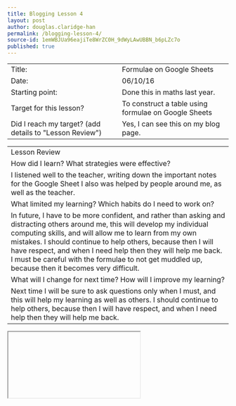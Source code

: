 ```yaml
---
title: Blogging Lesson 4
layout: post
author: douglas.claridge-han
permalink: /blogging-lesson-4/
source-id: 1emWBJUa96eajiTe8WrZC0H_9dWyLAwUBBN_b6pLZc7o
published: true
---
```

<table>
  <tr>
    <td>Title:</td>
    <td>Formulae on Google Sheets</td>
  </tr>
  <tr>
    <td>Date:</td>
    <td>06/10/16</td>
  </tr>
  <tr>
    <td>Starting point:</td>
    <td>Done this in maths last year.</td>
  </tr>
  <tr>
    <td>Target for this lesson?</td>
    <td>To construct a table using formulae on Google Sheets</td>
  </tr>
  <tr>
    <td>Did I reach my target? 
(add details to "Lesson Review")</td>
    <td>Yes, I can see this on my blog page.</td>
  </tr>
</table>


<table>
  <tr>
    <td>Lesson Review</td>
  </tr>
  <tr>
    <td>How did I learn? What strategies were effective? </td>
  </tr>
  <tr>
    <td>I listened well to the teacher, writing down the important notes for the Google Sheet
I also was helped by people around me, as well as the teacher.</td>
  </tr>
  <tr>
    <td>What limited my learning? Which habits do I need to work on? </td>
  </tr>
  <tr>
    <td>In future, I have to be more confident, and rather than asking and distracting others around me, this will develop my individual computing skills, and will allow me to learn from my own mistakes. I should continue to help others, because then I will have respect, and when I need help then they will help me back. I must be careful with the formulae to not get muddled up, because then it becomes very difficult.</td>
  </tr>
  <tr>
    <td>What will I change for next time? How will I improve my learning?</td>
  </tr>
  <tr>
    <td>Next time I will be sure to ask questions only when I must, and this will help my learning as well as others.  I should continue to help others, because then I will have respect, and when I need help then they will help me back.</td>
  </tr>
</table>
<iframe> src="https://docs.google.com/spreadsheets/d/1-dD5h0dTgaP5_Bmpl8lKHsAOZmMDu9e9sYRXZAddGo4/pubhtml?widget=true&amp;headers=false"></iframe>



